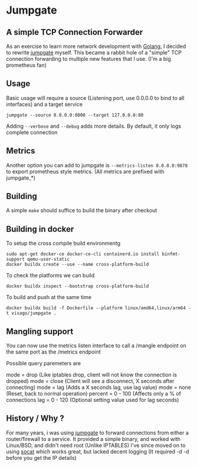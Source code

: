 # Jumpgate

## A simple TCP Connection Forwarder

As an exercise to learn more network development with [Golang](https://golang.org), I decided to rewrite [jumpgate](http://jumpgate.sourceforge.net) myself. This
became a rabbit hole of a "simple" TCP connection forwarding to multiple new features that I use. (I'm a big prometheus fan)

## Usage

Basic usage will require a source (Listening port, use 0.0.0.0 to bind to all interfaces) and a target service

```
jumpgate --source 0.0.0.0:8000 --target 127.0.0.0:80 
```

Adding `--verbose` and `--debug` adds more details. By default, it only logs complete connection
## Metrics

Another option you can add to jumpgate is `--metrics-listen 0.0.0.0:9878` to export prometheus style metrics. (All metrics are prefixed with jumpgate_*)

## Building

A simple `make` should suffice to build the binary after checkout

## Building in docker

To setup the cross compile build environmentg
```
sudo apt-get docker-ce docker-ce-cli containerd.io install binfmt-support qemu-user-static
docker buildx create --use --name cross-platform-build
```

To check the platforms we can build
```
docker buildx inspect --bootstrap cross-platform-build
```

To build and push at the same time
```
docker buildx build -f Dockerfile --platform linux/amd64,linux/arm64 -t visago/jumpgate .
```

## Mangling support

You can now use the metrics listen interface to call a /mangle endpoint on the same port as the /metrics endpoint

Possible query paremeters are

mode = drop (Like iptables drop, client will not know the connection is dropped)
mode = close (Client will see a disconnect, X seconds after connecting)
mode = lag (Adds a X seconds lag, use lag value)
mode = none (Reset, back to normal operation)
percent = 0 - 100 (Affects only a % of connections
lag = 0 - 120 (Optional setting value used for lag seconds)

## History / Why ?

For many years, i was using [jumpgate](http://jumpgate.sourceforge.net) to forward connections from either a router/firewall to a service. 
It provided a simple binary, and worked with Linux/BSD, and didn't need root (Unlike IPTABLES) I've since moved on to using [socat](https://www.cyberciti.biz/faq/linux-unix-tcp-port-forwarding/) which works great, but lacked decent logging (It required -d -d before you get the IP details)
